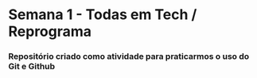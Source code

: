 # Semana 1 - Todas em Tech / Reprograma 

### Repositório criado como atividade para praticarmos o uso do Git e Github 
